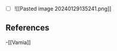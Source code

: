 - [ ] ![[Pasted image 20240129135241.png]]

## References
<!-- Links to pages not referenced in the content -->
-[[Vamia]]
